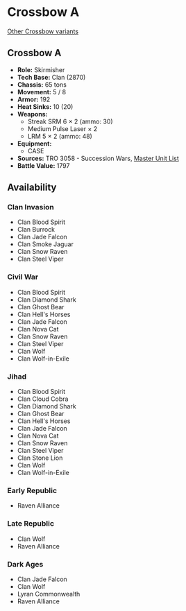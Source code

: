 # Crossbow A

[Other Crossbow variants](../crossbow.md)

## Crossbow A
- **Role:** Skirmisher
- **Tech Base:** Clan (2870)
- **Chassis:** 65 tons
- **Movement:** 5 / 8
- **Armor:** 192
- **Heat Sinks:** 10 (20)
- **Weapons:**
  - Streak SRM 6 × 2 (ammo: 30)
  - Medium Pulse Laser × 2
  - LRM 5 × 2 (ammo: 48)
- **Equipment:**
  - CASE
- **Sources:** TRO 3058 - Succession Wars, [Master Unit List](http://masterunitlist.info/Unit/Details/730/crossbow-a)
- **Battle Value:** 1797

## Availability

### Clan Invasion
- Clan Blood Spirit
- Clan Burrock
- Clan Jade Falcon
- Clan Smoke Jaguar
- Clan Snow Raven
- Clan Steel Viper

### Civil War
- Clan Blood Spirit
- Clan Diamond Shark
- Clan Ghost Bear
- Clan Hell's Horses
- Clan Jade Falcon
- Clan Nova Cat
- Clan Snow Raven
- Clan Steel Viper
- Clan Wolf
- Clan Wolf-in-Exile

### Jihad
- Clan Blood Spirit
- Clan Cloud Cobra
- Clan Diamond Shark
- Clan Ghost Bear
- Clan Hell's Horses
- Clan Jade Falcon
- Clan Nova Cat
- Clan Snow Raven
- Clan Steel Viper
- Clan Stone Lion
- Clan Wolf
- Clan Wolf-in-Exile

### Early Republic
- Raven Alliance

### Late Republic
- Clan Wolf
- Raven Alliance

### Dark Ages
- Clan Jade Falcon
- Clan Wolf
- Lyran Commonwealth
- Raven Alliance

